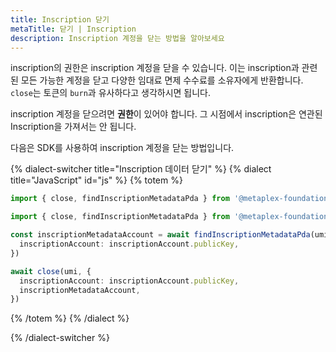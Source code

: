 ```yaml
---
title: Inscription 닫기
metaTitle: 닫기 | Inscription
description: Inscription 계정을 닫는 방법을 알아보세요
---
```


inscription의 권한은 inscription 계정을 닫을 수 있습니다. 이는 inscription과 관련된 모든 가능한 계정을 닫고 다양한 임대료 면제 수수료를 소유자에게 반환합니다. `close`는 토큰의 `burn`과 유사하다고 생각하시면 됩니다.

inscription 계정을 닫으려면 **권한**이 있어야 합니다. 그 시점에서 inscription은 연관된 Inscription을 가져서는 안 됩니다.

다음은 SDK를 사용하여 inscription 계정을 닫는 방법입니다.

{% dialect-switcher title="Inscription 데이터 닫기" %}
{% dialect title="JavaScript" id="js" %}
{% totem %}

```ts
import { close, findInscriptionMetadataPda } from '@metaplex-foundation/mpl-inscription';

import { close, findInscriptionMetadataPda } from '@metaplex-foundation/mpl-inscription'

const inscriptionMetadataAccount = await findInscriptionMetadataPda(umi, {
  inscriptionAccount: inscriptionAccount.publicKey,
})

await close(umi, {
  inscriptionAccount: inscriptionAccount.publicKey,
  inscriptionMetadataAccount,
})
```
{% /totem %}
{% /dialect %}

{% /dialect-switcher %}